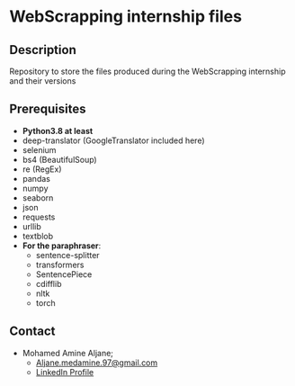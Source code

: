 # WebScrapping internship files

## Description
  
  Repository to store the files produced during the WebScrapping internship and their versions
 
 ## Prerequisites
   - **Python3.8 at least**
   - deep-translator (GoogleTranslator included here)
   - selenium
   - bs4 (BeautifulSoup)
   - re (RegEx)
   - pandas
   - numpy
   - seaborn
   - json
   - requests
   - urllib
   - textblob
   - **For the paraphraser**:
     - sentence-splitter
     - transformers
     - SentencePiece
     - cdifflib
     - nltk
     - torch
   
## Contact
   - Mohamed Amine Aljane;
     - Aljane.medamine.97@gmail.com
     - [LinkedIn Profile](https://www.linkedin.com/in/almedamine/)
